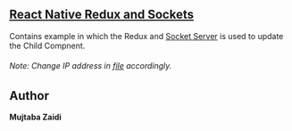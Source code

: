 ## [**React Native Redux and Sockets**](https://github.com/mujtaba-zaidi/RNMultipleSamples/tree/reduxAndSockets)

Contains example in which the Redux and [Socket Server](https://github.com/mujtaba-zaidi/SocketServer/tree/master) is used to update the Child Compnent.

###### _Note_: Change IP address in [file](https://github.com/mujtaba-zaidi/RNMultipleSamples/blob/reduxAndSockets/Sockets/index.js) accordingly.

## Author

**Mujtaba Zaidi**
